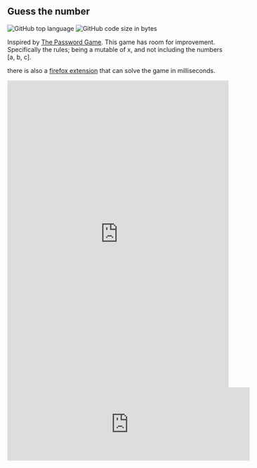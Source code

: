 ## Guess the number
<!-- META A number guessing game inspired by The Password Game META -->
![GitHub top language](https://img.shields.io/github/languages/top/ollielynas/password-game-clone)
![GitHub code size in bytes](https://img.shields.io/github/languages/code-size/ollielynas/password-game-clone)


Inspired by [The Password Game](https://neal.fun/password-game/). 
This game has room for improvement. Specifically the rules; being a mutable of x, and not including the numbers [a, b, c].

there is also a [firefox extension](https://addons.mozilla.org/en-US/firefox/addon/olynas-number-game-solver/?utm_source=addons.mozilla.org&utm_medium=referral&utm_content=search) that can solve the game in milliseconds. 

<iframe src="https://ollielynas.github.io/password-game-clone/" width="100%" height="700px" frameborder="0"></iframe>

<iframe frameborder="0" src="https://itch.io/embed/2140014" width="552" height="167"><a href="https://ollie-lynas.itch.io/guess-the-number">Guess The Number by Ollie lynas</a></iframe>
<!-- LAST EDITED 1699414290 LAST EDITED-->